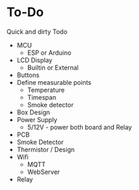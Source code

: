 # To-Do

Quick and dirty Todo

- MCU
  - ESP or Arduino
- LCD Display
  - Builtin or External
- Buttons
- Define measurable points
  - Temperature
  - Timespan
  - Smoke detector
- Box Design
- Power Supply
  - 5/12V - power both board and Relay
- PCB
- Smoke Detector
- Thermistor / Design
- Wifi
  - MQTT
  - WebServer
- Relay
